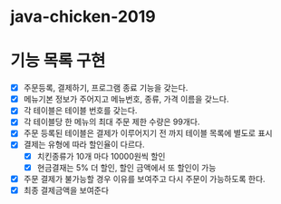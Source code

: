 # java-chicken-2019

# 기능 목록 구현
- [x] 주문등록, 결제하기, 프로그램 종료 기능을 갖는다.
- [x] 메뉴기본 정보가 주어지고 메뉴번호, 종류, 가격 이름을 갖느다.
- [x] 각 테이블은 테이블 번호를 갖는다.
- [x] 각 테이블당 한 메뉴의 최대 주문 제한 수량은 99개다.
- [x] 주문 등록된 테이블은 결제가 이루어지기 전 까지 테이블 목록에 별도로 표시
- [x] 결제는 유형에 따라 할인율이 다르다.
    - [x] 치킨종류가 10개 마다 10000원씩 할인
    - [x] 현금결재는 5% 더 할인, 할인 금액에서 또 할인이 가능
- [x] 주문 결제가 불가능할 경우 이유를 보여주고 다시 주문이 가능하도록 한다.
- [x] 최종 결제금액을 보여준다